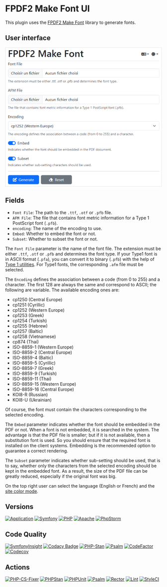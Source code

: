 # FPDF2 Make Font UI

This plugin uses the
[FPDF2 Make Font](https://github.com/laurentmuller/fpdf2-make-font) library to
generate fonts.

## User interface

![User Interface](public/images/ui_light_wide.png)

## Fields

- `Font File`: The path to the `.ttf`, `.otf` or `.pfb` file.
- `AFM File`:  The file that contains font metric information for a Type 1
  PostScript font (`.pfb`).
- `encoding`: The name of the encoding to use.
- `Embed`: Whether to embed the font or not.
- `Subset`: Whether to subset the font or not.

The `Font File` parameter is the name of the font file. The extension must be
either `.ttf`, `.otf` or `.pfb` and determines the font type. If your Type1 font
is in ASCII format (`.pfa`), you can convert it to binary (`.pfb`) with the help
of [Type 1 utilities](http://www.lcdf.org/~eddietwo/type/#t1utils). For Type1
fonts, the corresponding `.afm` file must be selected.

The `Encoding` defines the association between a code (from 0 to 255) and a
character. The first 128 are always the same and correspond to ASCII; the
following are variable. The available encoding ones are:

- cp1250 (Central Europe)
- cp1251 (Cyrillic)
- cp1252 (Western Europe)
- cp1253 (Greek)
- cp1254 (Turkish)
- cp1255 (Hebrew)
- cp1257 (Baltic)
- cp1258 (Vietnamese)
- cp874 (Thai)
- ISO-8859-1 (Western Europe)
- ISO-8859-2 (Central Europe)
- ISO-8859-4 (Baltic)
- ISO-8859-5 (Cyrillic)
- ISO-8859-7 (Greek)
- ISO-8859-9 (Turkish)
- ISO-8859-11 (Thai)
- ISO-8859-15 (Western Europe)
- ISO-8859-16 (Central Europe)
- KOI8-R (Russian)
- KOI8-U (Ukrainian)

Of course, the font must contain the characters corresponding to the selected
encoding.

The `Embed` parameter indicates whether the font should be embedded in the PDF
or not. When a font is not embedded, it is searched in the system. The advantage
is that the PDF file is smaller; but if it is not available, then a
substitution font is used. So you should ensure that the required font is
installed on the client systems. Embedding is the recommended option to
guarantee a correct rendering.

The `Subset` parameter indicates whether sub-setting should be used, that is to
say, whether only the characters from the selected encoding should be kept in
the embedded font. As a result, the size of the PDF file can be greatly reduced,
especially if the original font was big.

On the top right user can select the language (English or French) and the
[site color mode](https://getbootstrap.com/docs/5.3/customize/color-modes/).

## Versions

[![Application](https://img.shields.io/badge/Application-1.0.0-blue)](https://github.com/laurentmuller/calculation)
[![Symfony](https://img.shields.io/badge/Symfony-7.2.5-informational?logo=symfony)](https://symfony.com)
[![PHP](https://img.shields.io/badge/PHP-8.2.27-informational?logo=php)](https://www.php.net)
[![Apache](https://img.shields.io/badge/Apache-2.4.51-informational?logo=apache)](https://httpd.apache.org)
[![PhpStorm](https://img.shields.io/badge/PhpStorm-2025.1-informational?logo=phpstorm)](https://www.jetbrains.com/phpstorm)

## Code Quality

[![SymfonyInsight](https://insight.symfony.com/projects/cf786842-6061-4d9d-921c-e0e3a22cf2bd/mini.svg)](https://insight.symfony.com/projects/cf786842-6061-4d9d-921c-e0e3a22cf2bd)
[![Codacy Badge](https://app.codacy.com/project/badge/Grade/ab264caadf99477c8a7ac132346d99dd)](https://app.codacy.com/gh/laurentmuller/fpdf2-make-font-ui/dashboard?utm_source=gh&utm_medium=referral&utm_content=&utm_campaign=Badge_grade)
[![PHP-Stan](https://img.shields.io/badge/PHPStan-Level%2010-brightgreen.svg?style=flat&logo=php)](https://phpstan.org/blog/find-bugs-in-your-code-without-writing-tests)
[![Psalm](https://img.shields.io/badge/Psalm-Level%201-brightgreen.svg?style=flat)](https://psalm.dev/docs/running_psalm/installation/)
[![CodeFactor](https://www.codefactor.io/repository/github/laurentmuller/fpdf2-make-font-ui/badge)](https://www.codefactor.io/repository/github/laurentmuller/fpdf2-make-font-ui)
[![Codecov](https://codecov.io/gh/laurentmuller/fpdf2-make-font-ui/graph/badge.svg?token=3SCSEL8UEM)](https://codecov.io/gh/laurentmuller/fpdf2-make-font-ui)

## Actions

[![PHP-CS-Fixer](https://github.com/laurentmuller/fpdf2-make-font-ui/actions/workflows/php-cs-fixer.yaml/badge.svg)](https://github.com/laurentmuller/fpdf2-make-font-ui/actions/workflows/php-cs-fixer.yaml)
[![PHPStan](https://github.com/laurentmuller/fpdf2-make-font-ui/actions/workflows/php_stan.yaml/badge.svg)](https://github.com/laurentmuller/fpdf2-make-font-ui/actions/workflows/php_stan.yaml)
[![PHPUnit](https://github.com/laurentmuller/fpdf2-make-font-ui/actions/workflows/php_unit.yaml/badge.svg)](https://github.com/laurentmuller/fpdf2-make-font-ui/actions/workflows/php_unit.yaml)
[![Psalm](https://github.com/laurentmuller/fpdf2-make-font-ui/actions/workflows/pslam.yaml/badge.svg)](https://github.com/laurentmuller/fpdf2-make-font-ui/actions/workflows/pslam.yaml)
[![Rector](https://github.com/laurentmuller/fpdf2-make-font-ui/actions/workflows/rector.yaml/badge.svg)](https://github.com/laurentmuller/fpdf2-make-font-ui/actions/workflows/rector.yaml)
[![Lint](https://github.com/laurentmuller/fpdf2-make-font-ui/actions/workflows/lint.yaml/badge.svg)](https://github.com/laurentmuller/fpdf2-make-font-ui/actions/workflows/lint.yaml)
[![StyleCI](https://github.styleci.io/repos/969444909/shield?branch=master)](https://github.styleci.io/repos/969444909?branch=master)

